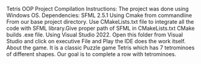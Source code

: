 Tetris OOP Project
Compilation Instructions:
The project was done using Windows OS.
Dependencies: SFML 2.5.1 Using Cmake from commandline From our base project directory.
Use CMakeLists.txt file to integrate all the code with SFML library.Give proper path of SFML in CMakeLists.txt
CMake builds .exe file.
Using Visual Studio 2022.
Open this folder from Visual Studio and click on executive File and Play the IDE does the work itself.
About the game.
It is a classic Puzzle game Tetris which has 7 tetrominoes of different shapes. Our goal is to complete a row with tetrominoes.
